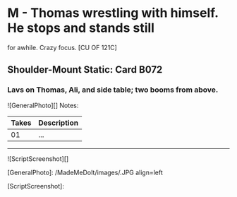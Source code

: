 # M - Thomas wrestling with himself. He stops and stands still
for awhile. Crazy focus. [CU OF 121C]

## Shoulder-Mount Static: Card B072

### Lavs on Thomas, Ali, and side table; two booms from above.

![GeneralPhoto][]
Notes: 

| Takes | Description |
|:---|:----|
| 01 | ... |

----

![ScriptScreenshot][]


[GeneralPhoto]:  /MadeMeDoIt/images/.JPG align=left

[ScriptScreenshot]: 